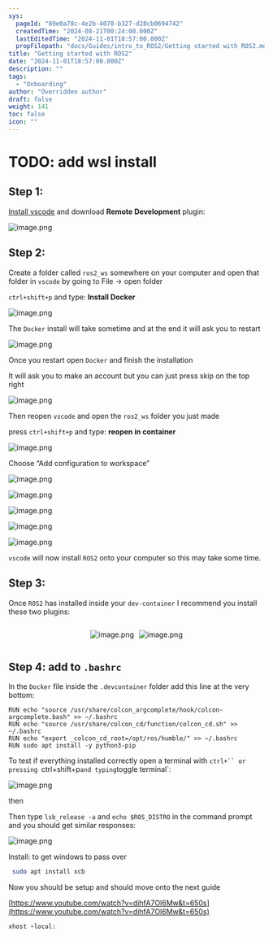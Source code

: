 ```yaml
---
sys:
  pageId: "89e0a78c-4e2b-4070-b327-d28cb0694742"
  createdTime: "2024-08-21T00:24:00.000Z"
  lastEditedTime: "2024-11-01T18:57:00.000Z"
  propFilepath: "docs/Guides/intro_to_ROS2/Getting started with ROS2.md"
title: "Getting started with ROS2"
date: "2024-11-01T18:57:00.000Z"
description: ""
tags:
  - "Onboarding"
author: "Overridden author"
draft: false
weight: 141
toc: false
icon: ""
---
```


# TODO: add wsl install

## Step 1:

[Install vscode](https://code.visualstudio.com/download) and download **Remote Development** plugin:

![image.png](https://prod-files-secure.s3.us-west-2.amazonaws.com/d518164a-d88e-44d1-a4ee-3adb3bd8bce0/efb52993-1881-4a40-b95e-6f020334f022/image.png?X-Amz-Algorithm=AWS4-HMAC-SHA256&X-Amz-Content-Sha256=UNSIGNED-PAYLOAD&X-Amz-Credential=ASIAZI2LB466RFVIGSTB%2F20250324%2Fus-west-2%2Fs3%2Faws4_request&X-Amz-Date=20250324T050902Z&X-Amz-Expires=3600&X-Amz-Security-Token=IQoJb3JpZ2luX2VjEIz%2F%2F%2F%2F%2F%2F%2F%2F%2F%2FwEaCXVzLXdlc3QtMiJIMEYCIQDGChdO0qsH03thxzyBxU0eUysYLpPsaH1xoRmuVO2AbAIhAKSpqGWy90%2Bj4go%2BgDQgZ%2BEBvFQuhLzsEQrzDLTMV1QHKogECOX%2F%2F%2F%2F%2F%2F%2F%2F%2F%2FwEQABoMNjM3NDIzMTgzODA1Igy0LI6VjCK6lPePScoq3ANOXURw2irZD9pSTERPTJa%2FxjkaFaDSFewf58QQH31fEgrQNJltEy2Khz1OmWG15yv6chok%2BJ4HGYsTuZGnyAKpQCe1tKaR5HWwOCOvn9xaek0y98kgf4nJIigE69ORuD2yD3nViHXB%2FWaKRhKIWChIC7G198M2u0vmqYoFntaFLXtOTKdWqFtSrzOrSgn7f1Km145NC6yTLKh9J%2B7hu80bzAt%2Fmw%2BQXoEf%2Bcf%2FjqR23qlJpiH0KVJzNtk4NVfvsz6QEZcsE9mTvVHBwC%2FcNp34PTrwfXmlvXKQCowankicuPTtMrTDzFYA4bk5vLWva%2FXdwixgSddQaCweX%2FBYeiHVcJZmbDEqbODaboWalVV%2Fu3ptP6%2BwYUrUwVQ8JnNKrEG%2FGWAzVqXhTZauewdAyriPq1LPvt1832Z6MydZ%2B9lRY2mZUkSOVrH3ww3becMNFelbSEpqJX4AdRNNyBi0kNFjhXs2%2F%2FfqDB7hfQxtJ61HkRoe1c3%2F%2BSMUQRDF5nh14LLbYNEWDV0a5y%2B8z1l0Kuq8EhmNOy1WEiIESXh8cmSwWsCJl2Gh%2FGAIxh5KyKR50vzTfah4dBpY%2F%2Bl4T5PZALH%2FQ3Toxqg%2F7HEaxFULbX8DGb8Co4JV1ZuDrzflRzDOuIO%2FBjqkASGabQc4dkDnr98U7ViqU1%2Biw6uBSMxTY%2FiAoEBtoLowEejzshuxQRt1biDcf19sNdkgSXRJJTFX9zYwv0rWbYcIC1%2BVGJe%2Fq42U2rTWdxrwSShmNj6LF%2FwYgxRTiWoYudygWDayFf7O6mu%2BuYKfa7oJoK7dWHATTkUfzfOSRNEPmeNmfBMXSRYnc82CsvVGvBb9rVtSrkH7rIL%2F3ttGM5%2FDEaHq&X-Amz-Signature=6bae798445a5cc618d2327bfb87d04c33cc008b55874a4c30f98953bb8bbc3c5&X-Amz-SignedHeaders=host&x-id=GetObject)

## Step 2:

Create a folder called `ros2_ws` somewhere on your computer and open that folder in `vscode` by going to File → open folder 

`ctrl+shift+p` and type: **Install Docker**

![image.png](https://prod-files-secure.s3.us-west-2.amazonaws.com/d518164a-d88e-44d1-a4ee-3adb3bd8bce0/2269dc0e-1cd5-47ff-bceb-c04ad9b2eab0/image.png?X-Amz-Algorithm=AWS4-HMAC-SHA256&X-Amz-Content-Sha256=UNSIGNED-PAYLOAD&X-Amz-Credential=ASIAZI2LB466RFVIGSTB%2F20250324%2Fus-west-2%2Fs3%2Faws4_request&X-Amz-Date=20250324T050902Z&X-Amz-Expires=3600&X-Amz-Security-Token=IQoJb3JpZ2luX2VjEIz%2F%2F%2F%2F%2F%2F%2F%2F%2F%2FwEaCXVzLXdlc3QtMiJIMEYCIQDGChdO0qsH03thxzyBxU0eUysYLpPsaH1xoRmuVO2AbAIhAKSpqGWy90%2Bj4go%2BgDQgZ%2BEBvFQuhLzsEQrzDLTMV1QHKogECOX%2F%2F%2F%2F%2F%2F%2F%2F%2F%2FwEQABoMNjM3NDIzMTgzODA1Igy0LI6VjCK6lPePScoq3ANOXURw2irZD9pSTERPTJa%2FxjkaFaDSFewf58QQH31fEgrQNJltEy2Khz1OmWG15yv6chok%2BJ4HGYsTuZGnyAKpQCe1tKaR5HWwOCOvn9xaek0y98kgf4nJIigE69ORuD2yD3nViHXB%2FWaKRhKIWChIC7G198M2u0vmqYoFntaFLXtOTKdWqFtSrzOrSgn7f1Km145NC6yTLKh9J%2B7hu80bzAt%2Fmw%2BQXoEf%2Bcf%2FjqR23qlJpiH0KVJzNtk4NVfvsz6QEZcsE9mTvVHBwC%2FcNp34PTrwfXmlvXKQCowankicuPTtMrTDzFYA4bk5vLWva%2FXdwixgSddQaCweX%2FBYeiHVcJZmbDEqbODaboWalVV%2Fu3ptP6%2BwYUrUwVQ8JnNKrEG%2FGWAzVqXhTZauewdAyriPq1LPvt1832Z6MydZ%2B9lRY2mZUkSOVrH3ww3becMNFelbSEpqJX4AdRNNyBi0kNFjhXs2%2F%2FfqDB7hfQxtJ61HkRoe1c3%2F%2BSMUQRDF5nh14LLbYNEWDV0a5y%2B8z1l0Kuq8EhmNOy1WEiIESXh8cmSwWsCJl2Gh%2FGAIxh5KyKR50vzTfah4dBpY%2F%2Bl4T5PZALH%2FQ3Toxqg%2F7HEaxFULbX8DGb8Co4JV1ZuDrzflRzDOuIO%2FBjqkASGabQc4dkDnr98U7ViqU1%2Biw6uBSMxTY%2FiAoEBtoLowEejzshuxQRt1biDcf19sNdkgSXRJJTFX9zYwv0rWbYcIC1%2BVGJe%2Fq42U2rTWdxrwSShmNj6LF%2FwYgxRTiWoYudygWDayFf7O6mu%2BuYKfa7oJoK7dWHATTkUfzfOSRNEPmeNmfBMXSRYnc82CsvVGvBb9rVtSrkH7rIL%2F3ttGM5%2FDEaHq&X-Amz-Signature=4fcb098f4fb73c1fe26699d5f0d72e8af1b55e46b4dce01fe9bf8783ddaa690f&X-Amz-SignedHeaders=host&x-id=GetObject)

The `Docker` install will take sometime and at the end it will ask you to restart

![image.png](https://prod-files-secure.s3.us-west-2.amazonaws.com/d518164a-d88e-44d1-a4ee-3adb3bd8bce0/ed233f78-be33-4b1f-b89c-9c346c0e961e/image.png?X-Amz-Algorithm=AWS4-HMAC-SHA256&X-Amz-Content-Sha256=UNSIGNED-PAYLOAD&X-Amz-Credential=ASIAZI2LB466RFVIGSTB%2F20250324%2Fus-west-2%2Fs3%2Faws4_request&X-Amz-Date=20250324T050902Z&X-Amz-Expires=3600&X-Amz-Security-Token=IQoJb3JpZ2luX2VjEIz%2F%2F%2F%2F%2F%2F%2F%2F%2F%2FwEaCXVzLXdlc3QtMiJIMEYCIQDGChdO0qsH03thxzyBxU0eUysYLpPsaH1xoRmuVO2AbAIhAKSpqGWy90%2Bj4go%2BgDQgZ%2BEBvFQuhLzsEQrzDLTMV1QHKogECOX%2F%2F%2F%2F%2F%2F%2F%2F%2F%2FwEQABoMNjM3NDIzMTgzODA1Igy0LI6VjCK6lPePScoq3ANOXURw2irZD9pSTERPTJa%2FxjkaFaDSFewf58QQH31fEgrQNJltEy2Khz1OmWG15yv6chok%2BJ4HGYsTuZGnyAKpQCe1tKaR5HWwOCOvn9xaek0y98kgf4nJIigE69ORuD2yD3nViHXB%2FWaKRhKIWChIC7G198M2u0vmqYoFntaFLXtOTKdWqFtSrzOrSgn7f1Km145NC6yTLKh9J%2B7hu80bzAt%2Fmw%2BQXoEf%2Bcf%2FjqR23qlJpiH0KVJzNtk4NVfvsz6QEZcsE9mTvVHBwC%2FcNp34PTrwfXmlvXKQCowankicuPTtMrTDzFYA4bk5vLWva%2FXdwixgSddQaCweX%2FBYeiHVcJZmbDEqbODaboWalVV%2Fu3ptP6%2BwYUrUwVQ8JnNKrEG%2FGWAzVqXhTZauewdAyriPq1LPvt1832Z6MydZ%2B9lRY2mZUkSOVrH3ww3becMNFelbSEpqJX4AdRNNyBi0kNFjhXs2%2F%2FfqDB7hfQxtJ61HkRoe1c3%2F%2BSMUQRDF5nh14LLbYNEWDV0a5y%2B8z1l0Kuq8EhmNOy1WEiIESXh8cmSwWsCJl2Gh%2FGAIxh5KyKR50vzTfah4dBpY%2F%2Bl4T5PZALH%2FQ3Toxqg%2F7HEaxFULbX8DGb8Co4JV1ZuDrzflRzDOuIO%2FBjqkASGabQc4dkDnr98U7ViqU1%2Biw6uBSMxTY%2FiAoEBtoLowEejzshuxQRt1biDcf19sNdkgSXRJJTFX9zYwv0rWbYcIC1%2BVGJe%2Fq42U2rTWdxrwSShmNj6LF%2FwYgxRTiWoYudygWDayFf7O6mu%2BuYKfa7oJoK7dWHATTkUfzfOSRNEPmeNmfBMXSRYnc82CsvVGvBb9rVtSrkH7rIL%2F3ttGM5%2FDEaHq&X-Amz-Signature=65961f3f03c87dd64f0dfcbb1438ce9439cc717471d4fa4bf29d0dbaab7ef1b7&X-Amz-SignedHeaders=host&x-id=GetObject)

Once you restart open `Docker` and finish the installation

It will ask you to make an account but you can just press skip on the top right

![image.png](https://prod-files-secure.s3.us-west-2.amazonaws.com/d518164a-d88e-44d1-a4ee-3adb3bd8bce0/21010ad9-1659-4fd9-9f59-9932a09b2a3d/image.png?X-Amz-Algorithm=AWS4-HMAC-SHA256&X-Amz-Content-Sha256=UNSIGNED-PAYLOAD&X-Amz-Credential=ASIAZI2LB466RFVIGSTB%2F20250324%2Fus-west-2%2Fs3%2Faws4_request&X-Amz-Date=20250324T050902Z&X-Amz-Expires=3600&X-Amz-Security-Token=IQoJb3JpZ2luX2VjEIz%2F%2F%2F%2F%2F%2F%2F%2F%2F%2FwEaCXVzLXdlc3QtMiJIMEYCIQDGChdO0qsH03thxzyBxU0eUysYLpPsaH1xoRmuVO2AbAIhAKSpqGWy90%2Bj4go%2BgDQgZ%2BEBvFQuhLzsEQrzDLTMV1QHKogECOX%2F%2F%2F%2F%2F%2F%2F%2F%2F%2FwEQABoMNjM3NDIzMTgzODA1Igy0LI6VjCK6lPePScoq3ANOXURw2irZD9pSTERPTJa%2FxjkaFaDSFewf58QQH31fEgrQNJltEy2Khz1OmWG15yv6chok%2BJ4HGYsTuZGnyAKpQCe1tKaR5HWwOCOvn9xaek0y98kgf4nJIigE69ORuD2yD3nViHXB%2FWaKRhKIWChIC7G198M2u0vmqYoFntaFLXtOTKdWqFtSrzOrSgn7f1Km145NC6yTLKh9J%2B7hu80bzAt%2Fmw%2BQXoEf%2Bcf%2FjqR23qlJpiH0KVJzNtk4NVfvsz6QEZcsE9mTvVHBwC%2FcNp34PTrwfXmlvXKQCowankicuPTtMrTDzFYA4bk5vLWva%2FXdwixgSddQaCweX%2FBYeiHVcJZmbDEqbODaboWalVV%2Fu3ptP6%2BwYUrUwVQ8JnNKrEG%2FGWAzVqXhTZauewdAyriPq1LPvt1832Z6MydZ%2B9lRY2mZUkSOVrH3ww3becMNFelbSEpqJX4AdRNNyBi0kNFjhXs2%2F%2FfqDB7hfQxtJ61HkRoe1c3%2F%2BSMUQRDF5nh14LLbYNEWDV0a5y%2B8z1l0Kuq8EhmNOy1WEiIESXh8cmSwWsCJl2Gh%2FGAIxh5KyKR50vzTfah4dBpY%2F%2Bl4T5PZALH%2FQ3Toxqg%2F7HEaxFULbX8DGb8Co4JV1ZuDrzflRzDOuIO%2FBjqkASGabQc4dkDnr98U7ViqU1%2Biw6uBSMxTY%2FiAoEBtoLowEejzshuxQRt1biDcf19sNdkgSXRJJTFX9zYwv0rWbYcIC1%2BVGJe%2Fq42U2rTWdxrwSShmNj6LF%2FwYgxRTiWoYudygWDayFf7O6mu%2BuYKfa7oJoK7dWHATTkUfzfOSRNEPmeNmfBMXSRYnc82CsvVGvBb9rVtSrkH7rIL%2F3ttGM5%2FDEaHq&X-Amz-Signature=e9f6183385b2a4622053fed6b0a0cabf5547fabbafaac623876931857a78f3c8&X-Amz-SignedHeaders=host&x-id=GetObject)

Then reopen `vscode` and open the `ros2_ws` folder you just made

press `ctrl+shift+p` and type: **reopen in container**

![image.png](https://prod-files-secure.s3.us-west-2.amazonaws.com/d518164a-d88e-44d1-a4ee-3adb3bd8bce0/4e93b8c2-41ad-488c-8095-c74205196118/image.png?X-Amz-Algorithm=AWS4-HMAC-SHA256&X-Amz-Content-Sha256=UNSIGNED-PAYLOAD&X-Amz-Credential=ASIAZI2LB466RFVIGSTB%2F20250324%2Fus-west-2%2Fs3%2Faws4_request&X-Amz-Date=20250324T050902Z&X-Amz-Expires=3600&X-Amz-Security-Token=IQoJb3JpZ2luX2VjEIz%2F%2F%2F%2F%2F%2F%2F%2F%2F%2FwEaCXVzLXdlc3QtMiJIMEYCIQDGChdO0qsH03thxzyBxU0eUysYLpPsaH1xoRmuVO2AbAIhAKSpqGWy90%2Bj4go%2BgDQgZ%2BEBvFQuhLzsEQrzDLTMV1QHKogECOX%2F%2F%2F%2F%2F%2F%2F%2F%2F%2FwEQABoMNjM3NDIzMTgzODA1Igy0LI6VjCK6lPePScoq3ANOXURw2irZD9pSTERPTJa%2FxjkaFaDSFewf58QQH31fEgrQNJltEy2Khz1OmWG15yv6chok%2BJ4HGYsTuZGnyAKpQCe1tKaR5HWwOCOvn9xaek0y98kgf4nJIigE69ORuD2yD3nViHXB%2FWaKRhKIWChIC7G198M2u0vmqYoFntaFLXtOTKdWqFtSrzOrSgn7f1Km145NC6yTLKh9J%2B7hu80bzAt%2Fmw%2BQXoEf%2Bcf%2FjqR23qlJpiH0KVJzNtk4NVfvsz6QEZcsE9mTvVHBwC%2FcNp34PTrwfXmlvXKQCowankicuPTtMrTDzFYA4bk5vLWva%2FXdwixgSddQaCweX%2FBYeiHVcJZmbDEqbODaboWalVV%2Fu3ptP6%2BwYUrUwVQ8JnNKrEG%2FGWAzVqXhTZauewdAyriPq1LPvt1832Z6MydZ%2B9lRY2mZUkSOVrH3ww3becMNFelbSEpqJX4AdRNNyBi0kNFjhXs2%2F%2FfqDB7hfQxtJ61HkRoe1c3%2F%2BSMUQRDF5nh14LLbYNEWDV0a5y%2B8z1l0Kuq8EhmNOy1WEiIESXh8cmSwWsCJl2Gh%2FGAIxh5KyKR50vzTfah4dBpY%2F%2Bl4T5PZALH%2FQ3Toxqg%2F7HEaxFULbX8DGb8Co4JV1ZuDrzflRzDOuIO%2FBjqkASGabQc4dkDnr98U7ViqU1%2Biw6uBSMxTY%2FiAoEBtoLowEejzshuxQRt1biDcf19sNdkgSXRJJTFX9zYwv0rWbYcIC1%2BVGJe%2Fq42U2rTWdxrwSShmNj6LF%2FwYgxRTiWoYudygWDayFf7O6mu%2BuYKfa7oJoK7dWHATTkUfzfOSRNEPmeNmfBMXSRYnc82CsvVGvBb9rVtSrkH7rIL%2F3ttGM5%2FDEaHq&X-Amz-Signature=6db4f613a96d141de1dd80cb56054d961e8163cffd2c68012c65f080c345bcf2&X-Amz-SignedHeaders=host&x-id=GetObject)

Choose “Add configuration to workspace”

![image.png](https://prod-files-secure.s3.us-west-2.amazonaws.com/d518164a-d88e-44d1-a4ee-3adb3bd8bce0/9560b282-5060-4989-ba37-97e7b2c22476/image.png?X-Amz-Algorithm=AWS4-HMAC-SHA256&X-Amz-Content-Sha256=UNSIGNED-PAYLOAD&X-Amz-Credential=ASIAZI2LB466RFVIGSTB%2F20250324%2Fus-west-2%2Fs3%2Faws4_request&X-Amz-Date=20250324T050902Z&X-Amz-Expires=3600&X-Amz-Security-Token=IQoJb3JpZ2luX2VjEIz%2F%2F%2F%2F%2F%2F%2F%2F%2F%2FwEaCXVzLXdlc3QtMiJIMEYCIQDGChdO0qsH03thxzyBxU0eUysYLpPsaH1xoRmuVO2AbAIhAKSpqGWy90%2Bj4go%2BgDQgZ%2BEBvFQuhLzsEQrzDLTMV1QHKogECOX%2F%2F%2F%2F%2F%2F%2F%2F%2F%2FwEQABoMNjM3NDIzMTgzODA1Igy0LI6VjCK6lPePScoq3ANOXURw2irZD9pSTERPTJa%2FxjkaFaDSFewf58QQH31fEgrQNJltEy2Khz1OmWG15yv6chok%2BJ4HGYsTuZGnyAKpQCe1tKaR5HWwOCOvn9xaek0y98kgf4nJIigE69ORuD2yD3nViHXB%2FWaKRhKIWChIC7G198M2u0vmqYoFntaFLXtOTKdWqFtSrzOrSgn7f1Km145NC6yTLKh9J%2B7hu80bzAt%2Fmw%2BQXoEf%2Bcf%2FjqR23qlJpiH0KVJzNtk4NVfvsz6QEZcsE9mTvVHBwC%2FcNp34PTrwfXmlvXKQCowankicuPTtMrTDzFYA4bk5vLWva%2FXdwixgSddQaCweX%2FBYeiHVcJZmbDEqbODaboWalVV%2Fu3ptP6%2BwYUrUwVQ8JnNKrEG%2FGWAzVqXhTZauewdAyriPq1LPvt1832Z6MydZ%2B9lRY2mZUkSOVrH3ww3becMNFelbSEpqJX4AdRNNyBi0kNFjhXs2%2F%2FfqDB7hfQxtJ61HkRoe1c3%2F%2BSMUQRDF5nh14LLbYNEWDV0a5y%2B8z1l0Kuq8EhmNOy1WEiIESXh8cmSwWsCJl2Gh%2FGAIxh5KyKR50vzTfah4dBpY%2F%2Bl4T5PZALH%2FQ3Toxqg%2F7HEaxFULbX8DGb8Co4JV1ZuDrzflRzDOuIO%2FBjqkASGabQc4dkDnr98U7ViqU1%2Biw6uBSMxTY%2FiAoEBtoLowEejzshuxQRt1biDcf19sNdkgSXRJJTFX9zYwv0rWbYcIC1%2BVGJe%2Fq42U2rTWdxrwSShmNj6LF%2FwYgxRTiWoYudygWDayFf7O6mu%2BuYKfa7oJoK7dWHATTkUfzfOSRNEPmeNmfBMXSRYnc82CsvVGvBb9rVtSrkH7rIL%2F3ttGM5%2FDEaHq&X-Amz-Signature=9c0fecafa8015d03a6fd2fd78fb7ce17a6b8a6f0aa65a284381547c31c8179a5&X-Amz-SignedHeaders=host&x-id=GetObject)

![image.png](https://prod-files-secure.s3.us-west-2.amazonaws.com/d518164a-d88e-44d1-a4ee-3adb3bd8bce0/2ee63f81-886b-48e8-a553-dc6e5eac99e4/image.png?X-Amz-Algorithm=AWS4-HMAC-SHA256&X-Amz-Content-Sha256=UNSIGNED-PAYLOAD&X-Amz-Credential=ASIAZI2LB466RFVIGSTB%2F20250324%2Fus-west-2%2Fs3%2Faws4_request&X-Amz-Date=20250324T050902Z&X-Amz-Expires=3600&X-Amz-Security-Token=IQoJb3JpZ2luX2VjEIz%2F%2F%2F%2F%2F%2F%2F%2F%2F%2FwEaCXVzLXdlc3QtMiJIMEYCIQDGChdO0qsH03thxzyBxU0eUysYLpPsaH1xoRmuVO2AbAIhAKSpqGWy90%2Bj4go%2BgDQgZ%2BEBvFQuhLzsEQrzDLTMV1QHKogECOX%2F%2F%2F%2F%2F%2F%2F%2F%2F%2FwEQABoMNjM3NDIzMTgzODA1Igy0LI6VjCK6lPePScoq3ANOXURw2irZD9pSTERPTJa%2FxjkaFaDSFewf58QQH31fEgrQNJltEy2Khz1OmWG15yv6chok%2BJ4HGYsTuZGnyAKpQCe1tKaR5HWwOCOvn9xaek0y98kgf4nJIigE69ORuD2yD3nViHXB%2FWaKRhKIWChIC7G198M2u0vmqYoFntaFLXtOTKdWqFtSrzOrSgn7f1Km145NC6yTLKh9J%2B7hu80bzAt%2Fmw%2BQXoEf%2Bcf%2FjqR23qlJpiH0KVJzNtk4NVfvsz6QEZcsE9mTvVHBwC%2FcNp34PTrwfXmlvXKQCowankicuPTtMrTDzFYA4bk5vLWva%2FXdwixgSddQaCweX%2FBYeiHVcJZmbDEqbODaboWalVV%2Fu3ptP6%2BwYUrUwVQ8JnNKrEG%2FGWAzVqXhTZauewdAyriPq1LPvt1832Z6MydZ%2B9lRY2mZUkSOVrH3ww3becMNFelbSEpqJX4AdRNNyBi0kNFjhXs2%2F%2FfqDB7hfQxtJ61HkRoe1c3%2F%2BSMUQRDF5nh14LLbYNEWDV0a5y%2B8z1l0Kuq8EhmNOy1WEiIESXh8cmSwWsCJl2Gh%2FGAIxh5KyKR50vzTfah4dBpY%2F%2Bl4T5PZALH%2FQ3Toxqg%2F7HEaxFULbX8DGb8Co4JV1ZuDrzflRzDOuIO%2FBjqkASGabQc4dkDnr98U7ViqU1%2Biw6uBSMxTY%2FiAoEBtoLowEejzshuxQRt1biDcf19sNdkgSXRJJTFX9zYwv0rWbYcIC1%2BVGJe%2Fq42U2rTWdxrwSShmNj6LF%2FwYgxRTiWoYudygWDayFf7O6mu%2BuYKfa7oJoK7dWHATTkUfzfOSRNEPmeNmfBMXSRYnc82CsvVGvBb9rVtSrkH7rIL%2F3ttGM5%2FDEaHq&X-Amz-Signature=e153e42a1fd4b511b86c239f38f1a7561be160ab2641bdb601813bb596e028a3&X-Amz-SignedHeaders=host&x-id=GetObject)

![image.png](https://prod-files-secure.s3.us-west-2.amazonaws.com/d518164a-d88e-44d1-a4ee-3adb3bd8bce0/ae1580b2-b048-407e-aed9-b584224a7a04/image.png?X-Amz-Algorithm=AWS4-HMAC-SHA256&X-Amz-Content-Sha256=UNSIGNED-PAYLOAD&X-Amz-Credential=ASIAZI2LB466RFVIGSTB%2F20250324%2Fus-west-2%2Fs3%2Faws4_request&X-Amz-Date=20250324T050902Z&X-Amz-Expires=3600&X-Amz-Security-Token=IQoJb3JpZ2luX2VjEIz%2F%2F%2F%2F%2F%2F%2F%2F%2F%2FwEaCXVzLXdlc3QtMiJIMEYCIQDGChdO0qsH03thxzyBxU0eUysYLpPsaH1xoRmuVO2AbAIhAKSpqGWy90%2Bj4go%2BgDQgZ%2BEBvFQuhLzsEQrzDLTMV1QHKogECOX%2F%2F%2F%2F%2F%2F%2F%2F%2F%2FwEQABoMNjM3NDIzMTgzODA1Igy0LI6VjCK6lPePScoq3ANOXURw2irZD9pSTERPTJa%2FxjkaFaDSFewf58QQH31fEgrQNJltEy2Khz1OmWG15yv6chok%2BJ4HGYsTuZGnyAKpQCe1tKaR5HWwOCOvn9xaek0y98kgf4nJIigE69ORuD2yD3nViHXB%2FWaKRhKIWChIC7G198M2u0vmqYoFntaFLXtOTKdWqFtSrzOrSgn7f1Km145NC6yTLKh9J%2B7hu80bzAt%2Fmw%2BQXoEf%2Bcf%2FjqR23qlJpiH0KVJzNtk4NVfvsz6QEZcsE9mTvVHBwC%2FcNp34PTrwfXmlvXKQCowankicuPTtMrTDzFYA4bk5vLWva%2FXdwixgSddQaCweX%2FBYeiHVcJZmbDEqbODaboWalVV%2Fu3ptP6%2BwYUrUwVQ8JnNKrEG%2FGWAzVqXhTZauewdAyriPq1LPvt1832Z6MydZ%2B9lRY2mZUkSOVrH3ww3becMNFelbSEpqJX4AdRNNyBi0kNFjhXs2%2F%2FfqDB7hfQxtJ61HkRoe1c3%2F%2BSMUQRDF5nh14LLbYNEWDV0a5y%2B8z1l0Kuq8EhmNOy1WEiIESXh8cmSwWsCJl2Gh%2FGAIxh5KyKR50vzTfah4dBpY%2F%2Bl4T5PZALH%2FQ3Toxqg%2F7HEaxFULbX8DGb8Co4JV1ZuDrzflRzDOuIO%2FBjqkASGabQc4dkDnr98U7ViqU1%2Biw6uBSMxTY%2FiAoEBtoLowEejzshuxQRt1biDcf19sNdkgSXRJJTFX9zYwv0rWbYcIC1%2BVGJe%2Fq42U2rTWdxrwSShmNj6LF%2FwYgxRTiWoYudygWDayFf7O6mu%2BuYKfa7oJoK7dWHATTkUfzfOSRNEPmeNmfBMXSRYnc82CsvVGvBb9rVtSrkH7rIL%2F3ttGM5%2FDEaHq&X-Amz-Signature=e74b9bca32efe70476780034abb124b2520fd5733e344ab1340840660df305b9&X-Amz-SignedHeaders=host&x-id=GetObject)

![image.png](https://prod-files-secure.s3.us-west-2.amazonaws.com/d518164a-d88e-44d1-a4ee-3adb3bd8bce0/53255b28-f75e-430f-b9e3-c0ac8577e42b/image.png?X-Amz-Algorithm=AWS4-HMAC-SHA256&X-Amz-Content-Sha256=UNSIGNED-PAYLOAD&X-Amz-Credential=ASIAZI2LB466RFVIGSTB%2F20250324%2Fus-west-2%2Fs3%2Faws4_request&X-Amz-Date=20250324T050902Z&X-Amz-Expires=3600&X-Amz-Security-Token=IQoJb3JpZ2luX2VjEIz%2F%2F%2F%2F%2F%2F%2F%2F%2F%2FwEaCXVzLXdlc3QtMiJIMEYCIQDGChdO0qsH03thxzyBxU0eUysYLpPsaH1xoRmuVO2AbAIhAKSpqGWy90%2Bj4go%2BgDQgZ%2BEBvFQuhLzsEQrzDLTMV1QHKogECOX%2F%2F%2F%2F%2F%2F%2F%2F%2F%2FwEQABoMNjM3NDIzMTgzODA1Igy0LI6VjCK6lPePScoq3ANOXURw2irZD9pSTERPTJa%2FxjkaFaDSFewf58QQH31fEgrQNJltEy2Khz1OmWG15yv6chok%2BJ4HGYsTuZGnyAKpQCe1tKaR5HWwOCOvn9xaek0y98kgf4nJIigE69ORuD2yD3nViHXB%2FWaKRhKIWChIC7G198M2u0vmqYoFntaFLXtOTKdWqFtSrzOrSgn7f1Km145NC6yTLKh9J%2B7hu80bzAt%2Fmw%2BQXoEf%2Bcf%2FjqR23qlJpiH0KVJzNtk4NVfvsz6QEZcsE9mTvVHBwC%2FcNp34PTrwfXmlvXKQCowankicuPTtMrTDzFYA4bk5vLWva%2FXdwixgSddQaCweX%2FBYeiHVcJZmbDEqbODaboWalVV%2Fu3ptP6%2BwYUrUwVQ8JnNKrEG%2FGWAzVqXhTZauewdAyriPq1LPvt1832Z6MydZ%2B9lRY2mZUkSOVrH3ww3becMNFelbSEpqJX4AdRNNyBi0kNFjhXs2%2F%2FfqDB7hfQxtJ61HkRoe1c3%2F%2BSMUQRDF5nh14LLbYNEWDV0a5y%2B8z1l0Kuq8EhmNOy1WEiIESXh8cmSwWsCJl2Gh%2FGAIxh5KyKR50vzTfah4dBpY%2F%2Bl4T5PZALH%2FQ3Toxqg%2F7HEaxFULbX8DGb8Co4JV1ZuDrzflRzDOuIO%2FBjqkASGabQc4dkDnr98U7ViqU1%2Biw6uBSMxTY%2FiAoEBtoLowEejzshuxQRt1biDcf19sNdkgSXRJJTFX9zYwv0rWbYcIC1%2BVGJe%2Fq42U2rTWdxrwSShmNj6LF%2FwYgxRTiWoYudygWDayFf7O6mu%2BuYKfa7oJoK7dWHATTkUfzfOSRNEPmeNmfBMXSRYnc82CsvVGvBb9rVtSrkH7rIL%2F3ttGM5%2FDEaHq&X-Amz-Signature=06a4c604f3a26ece9bba9836e8260a599ad004e1c61c997f9b31f636bcf1648b&X-Amz-SignedHeaders=host&x-id=GetObject)

![image.png](https://prod-files-secure.s3.us-west-2.amazonaws.com/d518164a-d88e-44d1-a4ee-3adb3bd8bce0/7c562767-5af9-4ffb-97d1-327bcdf4ee00/image.png?X-Amz-Algorithm=AWS4-HMAC-SHA256&X-Amz-Content-Sha256=UNSIGNED-PAYLOAD&X-Amz-Credential=ASIAZI2LB466RFVIGSTB%2F20250324%2Fus-west-2%2Fs3%2Faws4_request&X-Amz-Date=20250324T050901Z&X-Amz-Expires=3600&X-Amz-Security-Token=IQoJb3JpZ2luX2VjEIz%2F%2F%2F%2F%2F%2F%2F%2F%2F%2FwEaCXVzLXdlc3QtMiJIMEYCIQDGChdO0qsH03thxzyBxU0eUysYLpPsaH1xoRmuVO2AbAIhAKSpqGWy90%2Bj4go%2BgDQgZ%2BEBvFQuhLzsEQrzDLTMV1QHKogECOX%2F%2F%2F%2F%2F%2F%2F%2F%2F%2FwEQABoMNjM3NDIzMTgzODA1Igy0LI6VjCK6lPePScoq3ANOXURw2irZD9pSTERPTJa%2FxjkaFaDSFewf58QQH31fEgrQNJltEy2Khz1OmWG15yv6chok%2BJ4HGYsTuZGnyAKpQCe1tKaR5HWwOCOvn9xaek0y98kgf4nJIigE69ORuD2yD3nViHXB%2FWaKRhKIWChIC7G198M2u0vmqYoFntaFLXtOTKdWqFtSrzOrSgn7f1Km145NC6yTLKh9J%2B7hu80bzAt%2Fmw%2BQXoEf%2Bcf%2FjqR23qlJpiH0KVJzNtk4NVfvsz6QEZcsE9mTvVHBwC%2FcNp34PTrwfXmlvXKQCowankicuPTtMrTDzFYA4bk5vLWva%2FXdwixgSddQaCweX%2FBYeiHVcJZmbDEqbODaboWalVV%2Fu3ptP6%2BwYUrUwVQ8JnNKrEG%2FGWAzVqXhTZauewdAyriPq1LPvt1832Z6MydZ%2B9lRY2mZUkSOVrH3ww3becMNFelbSEpqJX4AdRNNyBi0kNFjhXs2%2F%2FfqDB7hfQxtJ61HkRoe1c3%2F%2BSMUQRDF5nh14LLbYNEWDV0a5y%2B8z1l0Kuq8EhmNOy1WEiIESXh8cmSwWsCJl2Gh%2FGAIxh5KyKR50vzTfah4dBpY%2F%2Bl4T5PZALH%2FQ3Toxqg%2F7HEaxFULbX8DGb8Co4JV1ZuDrzflRzDOuIO%2FBjqkASGabQc4dkDnr98U7ViqU1%2Biw6uBSMxTY%2FiAoEBtoLowEejzshuxQRt1biDcf19sNdkgSXRJJTFX9zYwv0rWbYcIC1%2BVGJe%2Fq42U2rTWdxrwSShmNj6LF%2FwYgxRTiWoYudygWDayFf7O6mu%2BuYKfa7oJoK7dWHATTkUfzfOSRNEPmeNmfBMXSRYnc82CsvVGvBb9rVtSrkH7rIL%2F3ttGM5%2FDEaHq&X-Amz-Signature=ff314ce048032ccfa702e9566c400374271c6d0d9055e26e2ed7eed350016153&X-Amz-SignedHeaders=host&x-id=GetObject)

`vscode` will now install `ROS2` onto your computer so this may take some time.

## Step 3:

Once `ROS2` has installed inside your `dev-container` I recommend you install these two plugins:

<div style="display: flex;flex-direction: row; column-gap:10px; max-width: 630px;justify-content: center;">
<div>

![image.png](https://prod-files-secure.s3.us-west-2.amazonaws.com/d518164a-d88e-44d1-a4ee-3adb3bd8bce0/3fc3d550-5a54-4ba1-ba6b-faa01cdb7369/image.png?X-Amz-Algorithm=AWS4-HMAC-SHA256&X-Amz-Content-Sha256=UNSIGNED-PAYLOAD&X-Amz-Credential=ASIAZI2LB466VQCGU7XZ%2F20250324%2Fus-west-2%2Fs3%2Faws4_request&X-Amz-Date=20250324T050904Z&X-Amz-Expires=3600&X-Amz-Security-Token=IQoJb3JpZ2luX2VjEIz%2F%2F%2F%2F%2F%2F%2F%2F%2F%2FwEaCXVzLXdlc3QtMiJHMEUCIQDNbiPr5m8qSjos9Hp05Ovpu%2FxaMDXM8%2Bg37BD%2FzgADsAIgFt%2BhB4B1YleI1mjoU6U%2F9I6qCCqa27LmBvmKOotXX2UqiAQI5f%2F%2F%2F%2F%2F%2F%2F%2F%2F%2FARAAGgw2Mzc0MjMxODM4MDUiDI3dVHFKPCy5Q9%2BRYircAx6ZeGV65npr%2Fiv%2FCQy%2BDe4VUZQXJIyC%2BXyyF6%2BrED%2BWMTq%2FOiaGWxorMprGwGMjPSSPl4HYrTHLqrIxUiNxpgfGVEQe9e6dZbsSmviVdgcICmlXnuY6hyen33cFBHj7w8ldtfHFjCGpfkZGcY0rte6KkDqDLuspkUSR7VByt8lpXNcvjjgSaINSZzTDYISTNSYI%2FAYoa3DWWqqY0FGk%2FKQpb3K%2B9wksky7b25tzR2hcZFPvYkxkiQdyy4DpxSOxPlR%2BVF7FkSaHbSKzxsIqz32PFelck9zCkVNjjcDAAa3YypTJxfulCB8bSrwejW3YDUQioO%2FNSf4PMlc569nAJ6qvFAgQE6Vd0MBfgFhfroEvJjjrdB62q0jZn3EMC9ZMp9oBfjYnegzMWM4vLg4WvTdSVj58pKg8SQ3jwaMoz1r1yLsmqMZPbTFIF5de2jFOmSZ6c1zj3deG9FYDqYqmHApfI5UqLPvca3cqTZsXprvDB1r56Q%2B2axUZTLvvlJNwaJBQN7RCum3kq%2BN0Xau082Pzhk3bMD1rXgfjhq93nC0buzuDuQW683SRmbgktyM9Vaar72WibpulY%2FsViHgfbzXaR19U6OHFFo%2F7TySOF0rRlefjE6c3NHvkYWlPMPC4g78GOqUBWx3lWkImYUodzOtmLE6wlkMwC%2FZGXKUBFZnwFr%2FHTArXaLx7LFUJHHGhZmerGWzh2ptMVfncIqyEYVihOX1mXTkX6cmaMvWWbTLKCEVt2FQf%2BwNFhsvz9WZv%2FBrtFdbkamKU%2FTw9h6QofVf8DbCNGu731uTd9UDe2ePiI6SKRO9uAMFOLEnqtzzXAVW6WBjXcHKT8abI%2Be6TlP64s1jGxq0L2qvM&X-Amz-Signature=2cdacc155c331a436ed2da53a9e139b9fd6f4411cfa0eebc0abe5066a8ac772b&X-Amz-SignedHeaders=host&x-id=GetObject)

</div>
<div>

![image.png](https://prod-files-secure.s3.us-west-2.amazonaws.com/d518164a-d88e-44d1-a4ee-3adb3bd8bce0/d994cc66-13c2-4093-a5a3-f84cf4601a82/image.png?X-Amz-Algorithm=AWS4-HMAC-SHA256&X-Amz-Content-Sha256=UNSIGNED-PAYLOAD&X-Amz-Credential=ASIAZI2LB466VGF7XCZM%2F20250324%2Fus-west-2%2Fs3%2Faws4_request&X-Amz-Date=20250324T050904Z&X-Amz-Expires=3600&X-Amz-Security-Token=IQoJb3JpZ2luX2VjEIz%2F%2F%2F%2F%2F%2F%2F%2F%2F%2FwEaCXVzLXdlc3QtMiJHMEUCIQCQmEdRnQU7X53UpAjZMQpoG%2BYpg%2BRo8JN4%2BHptvMX1nAIgG8Lu5qS35DL33Qt%2BOoQnlxz%2F6%2BQngtF5An2KTUk01rAqiAQI5f%2F%2F%2F%2F%2F%2F%2F%2F%2F%2FARAAGgw2Mzc0MjMxODM4MDUiDE66ESvJHjOLtIsaJCrcA79CpcyPHlaWs%2BYUrjxVcos4OvP%2Fe0dm8YmFe4kDiy5p9%2Bq6SYnkrWFtQBjzHOnLkjk8M4s8CuRuAfqAVvoDJR8H9l6V%2BNIPbYUvpufDg2gkoE5%2BEC3kzRGufDbBI8uMPwHjRqaQAfI9V2JE0iapfEQQDwcTXHRNup6oU99vdqkmXlz074CYJpncIMvqvgbzrZGk5IVt9EQp2tOCk57O5CYNIi85GhTnZfsDxV%2Fui93ncBqPmyqVi2MdRW1bA9GJbe1%2FrgYtpp8%2BzetbtPjA%2BCx7k1WR1Pu7mLCLXlKP4pMctqAPiMEF5ElgHTvihMW8cRJP6oNKpEZ9d4gBVrWWRPtTTJFUWai%2BIhuB6OPDt4hEzfQHjMhtkrxkMgZeZNcyQ3dDkgWVs7HbjMrqiRD%2FB5%2Fy%2BZnzWky0HKih3IqLbZ3MKhvo%2FNb31ES%2FNEmJiQ6ZktH2uv81PkAdHqRgIM1d9bscmPsE50cOBuAXlCt8UUyzuHpnwK0lO5BwTjLNfGKsWgh6T3V6mjickGH4M9IV2AhhC32YGHSZZrI9icTM8kz82Y4lLb822ING%2FGt9hYSoeRfBiLD08K%2BRlVBp%2FC0yi3ME71QmFJMpGRSEvoKJa4jmgBUs81RY9i7vxCjAMMe4g78GOqUBFNiyHwuMLEhQCX%2BSv%2BZAMtQq0fls1wJSDdDslLfKzSCaEK6QXzftcybeacdE7M5INyUyfUOtaJ6hMZeYE2C8P%2F7Gj27pIMBuuIUps50oL5eZdflxqrmyS0V8p%2BpjnZP3DyaTEfYdunGj1cmfdyn6CgkxAF%2FsYWFW4deRnWI3rBoy6lHkrP7iJE1aQL7yIjzjHEdpXr1NSPhcDQyrjbiffLSGPhun&X-Amz-Signature=e29a8c3dfdfc8bb5575a1c13c144b0c6366787773cf428bb2d19cb65271a0b34&X-Amz-SignedHeaders=host&x-id=GetObject)

</div>
</div>

## Step 4: add to `.bashrc`

In the `Docker` file inside the `.devcontainer` folder add this line at the very bottom: 

```docker
RUN echo "source /usr/share/colcon_argcomplete/hook/colcon-argcomplete.bash" >> ~/.bashrc
RUN echo "source /usr/share/colcon_cd/function/colcon_cd.sh" >> ~/.bashrc
RUN echo "export _colcon_cd_root=/opt/ros/humble/" >> ~/.bashrc
RUN sudo apt install -y python3-pip 
```

To test if everything installed correctly open a terminal with `ctrl+`` or pressing `ctrl+shift+p` and typing `toggle terminal`:

![image.png](https://prod-files-secure.s3.us-west-2.amazonaws.com/d518164a-d88e-44d1-a4ee-3adb3bd8bce0/6a4943d8-b04e-4c02-9a58-775f3384d1a5/image.png?X-Amz-Algorithm=AWS4-HMAC-SHA256&X-Amz-Content-Sha256=UNSIGNED-PAYLOAD&X-Amz-Credential=ASIAZI2LB466RFVIGSTB%2F20250324%2Fus-west-2%2Fs3%2Faws4_request&X-Amz-Date=20250324T050902Z&X-Amz-Expires=3600&X-Amz-Security-Token=IQoJb3JpZ2luX2VjEIz%2F%2F%2F%2F%2F%2F%2F%2F%2F%2FwEaCXVzLXdlc3QtMiJIMEYCIQDGChdO0qsH03thxzyBxU0eUysYLpPsaH1xoRmuVO2AbAIhAKSpqGWy90%2Bj4go%2BgDQgZ%2BEBvFQuhLzsEQrzDLTMV1QHKogECOX%2F%2F%2F%2F%2F%2F%2F%2F%2F%2FwEQABoMNjM3NDIzMTgzODA1Igy0LI6VjCK6lPePScoq3ANOXURw2irZD9pSTERPTJa%2FxjkaFaDSFewf58QQH31fEgrQNJltEy2Khz1OmWG15yv6chok%2BJ4HGYsTuZGnyAKpQCe1tKaR5HWwOCOvn9xaek0y98kgf4nJIigE69ORuD2yD3nViHXB%2FWaKRhKIWChIC7G198M2u0vmqYoFntaFLXtOTKdWqFtSrzOrSgn7f1Km145NC6yTLKh9J%2B7hu80bzAt%2Fmw%2BQXoEf%2Bcf%2FjqR23qlJpiH0KVJzNtk4NVfvsz6QEZcsE9mTvVHBwC%2FcNp34PTrwfXmlvXKQCowankicuPTtMrTDzFYA4bk5vLWva%2FXdwixgSddQaCweX%2FBYeiHVcJZmbDEqbODaboWalVV%2Fu3ptP6%2BwYUrUwVQ8JnNKrEG%2FGWAzVqXhTZauewdAyriPq1LPvt1832Z6MydZ%2B9lRY2mZUkSOVrH3ww3becMNFelbSEpqJX4AdRNNyBi0kNFjhXs2%2F%2FfqDB7hfQxtJ61HkRoe1c3%2F%2BSMUQRDF5nh14LLbYNEWDV0a5y%2B8z1l0Kuq8EhmNOy1WEiIESXh8cmSwWsCJl2Gh%2FGAIxh5KyKR50vzTfah4dBpY%2F%2Bl4T5PZALH%2FQ3Toxqg%2F7HEaxFULbX8DGb8Co4JV1ZuDrzflRzDOuIO%2FBjqkASGabQc4dkDnr98U7ViqU1%2Biw6uBSMxTY%2FiAoEBtoLowEejzshuxQRt1biDcf19sNdkgSXRJJTFX9zYwv0rWbYcIC1%2BVGJe%2Fq42U2rTWdxrwSShmNj6LF%2FwYgxRTiWoYudygWDayFf7O6mu%2BuYKfa7oJoK7dWHATTkUfzfOSRNEPmeNmfBMXSRYnc82CsvVGvBb9rVtSrkH7rIL%2F3ttGM5%2FDEaHq&X-Amz-Signature=4f9a65e2133251714c296579521bc61a11cbeeb9186d41a1320974f7fd281ba2&X-Amz-SignedHeaders=host&x-id=GetObject)

then 

Then type `lsb_release -a` and `echo $ROS_DISTRO` in the command prompt and you should get similar responses:

![image.png](https://prod-files-secure.s3.us-west-2.amazonaws.com/d518164a-d88e-44d1-a4ee-3adb3bd8bce0/3e635dec-a805-4e85-8b9e-d000e5b71a4e/image.png?X-Amz-Algorithm=AWS4-HMAC-SHA256&X-Amz-Content-Sha256=UNSIGNED-PAYLOAD&X-Amz-Credential=ASIAZI2LB466RFVIGSTB%2F20250324%2Fus-west-2%2Fs3%2Faws4_request&X-Amz-Date=20250324T050902Z&X-Amz-Expires=3600&X-Amz-Security-Token=IQoJb3JpZ2luX2VjEIz%2F%2F%2F%2F%2F%2F%2F%2F%2F%2FwEaCXVzLXdlc3QtMiJIMEYCIQDGChdO0qsH03thxzyBxU0eUysYLpPsaH1xoRmuVO2AbAIhAKSpqGWy90%2Bj4go%2BgDQgZ%2BEBvFQuhLzsEQrzDLTMV1QHKogECOX%2F%2F%2F%2F%2F%2F%2F%2F%2F%2FwEQABoMNjM3NDIzMTgzODA1Igy0LI6VjCK6lPePScoq3ANOXURw2irZD9pSTERPTJa%2FxjkaFaDSFewf58QQH31fEgrQNJltEy2Khz1OmWG15yv6chok%2BJ4HGYsTuZGnyAKpQCe1tKaR5HWwOCOvn9xaek0y98kgf4nJIigE69ORuD2yD3nViHXB%2FWaKRhKIWChIC7G198M2u0vmqYoFntaFLXtOTKdWqFtSrzOrSgn7f1Km145NC6yTLKh9J%2B7hu80bzAt%2Fmw%2BQXoEf%2Bcf%2FjqR23qlJpiH0KVJzNtk4NVfvsz6QEZcsE9mTvVHBwC%2FcNp34PTrwfXmlvXKQCowankicuPTtMrTDzFYA4bk5vLWva%2FXdwixgSddQaCweX%2FBYeiHVcJZmbDEqbODaboWalVV%2Fu3ptP6%2BwYUrUwVQ8JnNKrEG%2FGWAzVqXhTZauewdAyriPq1LPvt1832Z6MydZ%2B9lRY2mZUkSOVrH3ww3becMNFelbSEpqJX4AdRNNyBi0kNFjhXs2%2F%2FfqDB7hfQxtJ61HkRoe1c3%2F%2BSMUQRDF5nh14LLbYNEWDV0a5y%2B8z1l0Kuq8EhmNOy1WEiIESXh8cmSwWsCJl2Gh%2FGAIxh5KyKR50vzTfah4dBpY%2F%2Bl4T5PZALH%2FQ3Toxqg%2F7HEaxFULbX8DGb8Co4JV1ZuDrzflRzDOuIO%2FBjqkASGabQc4dkDnr98U7ViqU1%2Biw6uBSMxTY%2FiAoEBtoLowEejzshuxQRt1biDcf19sNdkgSXRJJTFX9zYwv0rWbYcIC1%2BVGJe%2Fq42U2rTWdxrwSShmNj6LF%2FwYgxRTiWoYudygWDayFf7O6mu%2BuYKfa7oJoK7dWHATTkUfzfOSRNEPmeNmfBMXSRYnc82CsvVGvBb9rVtSrkH7rIL%2F3ttGM5%2FDEaHq&X-Amz-Signature=7d575c71dd2cb658ea1eefa0148eb33e668ff4cf120cdb713983ff5f07cabfaf&X-Amz-SignedHeaders=host&x-id=GetObject)

Install:  to get windows to pass over

```bash
 sudo apt install xcb
```

Now you should be setup and should move onto the next guide 

[https://www.youtube.com/watch?v=dihfA7Ol6Mw&t=650s](https://www.youtube.com/watch?v=dihfA7Ol6Mw&t=650s)

```python
xhost +local:
```

